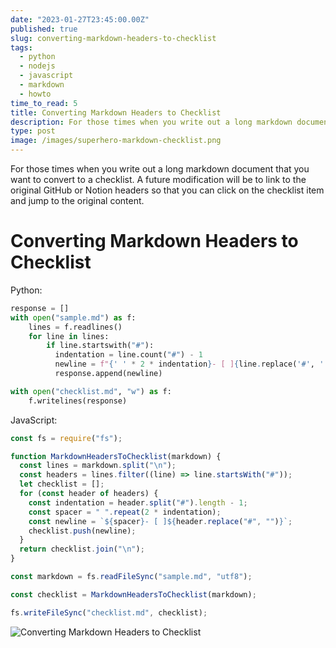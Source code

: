 ```yaml
---
date: "2023-01-27T23:45:00.00Z"
published: true
slug: converting-markdown-headers-to-checklist
tags:
  - python
  - nodejs
  - javascript
  - markdown
  - howto
time_to_read: 5
title: Converting Markdown Headers to Checklist
description: For those times when you write out a long markdown document that you want to convert to a checklist.
type: post
image: /images/superhero-markdown-checklist.png
---
```


For those times when you write out a long markdown document that you want to convert to a checklist. A future modification will be to link to the original GitHub or Notion headers so that you can click on the checklist item and jump to the original content.

# Converting Markdown Headers to Checklist

Python:

```python
response = []
with open("sample.md") as f:
    lines = f.readlines()
    for line in lines:
        if line.startswith("#"):
          indentation = line.count("#") - 1
          newline = f"{' ' * 2 * indentation}- [ ]{line.replace('#', '')}"
          response.append(newline)

with open("checklist.md", "w") as f:
    f.writelines(response)
```

JavaScript:

```javascript
const fs = require("fs");

function MarkdownHeadersToChecklist(markdown) {
  const lines = markdown.split("\n");
  const headers = lines.filter((line) => line.startsWith("#"));
  let checklist = [];
  for (const header of headers) {
    const indentation = header.split("#").length - 1;
    const spacer = " ".repeat(2 * indentation);
    const newline = `${spacer}- [ ]${header.replace("#", "")}`;
    checklist.push(newline);
  }
  return checklist.join("\n");
}

const markdown = fs.readFileSync("sample.md", "utf8");

const checklist = MarkdownHeadersToChecklist(markdown);

fs.writeFileSync("checklist.md", checklist);
```

![Converting Markdown Headers to Checklist](/images/superhero-markdown-checklist.png)
